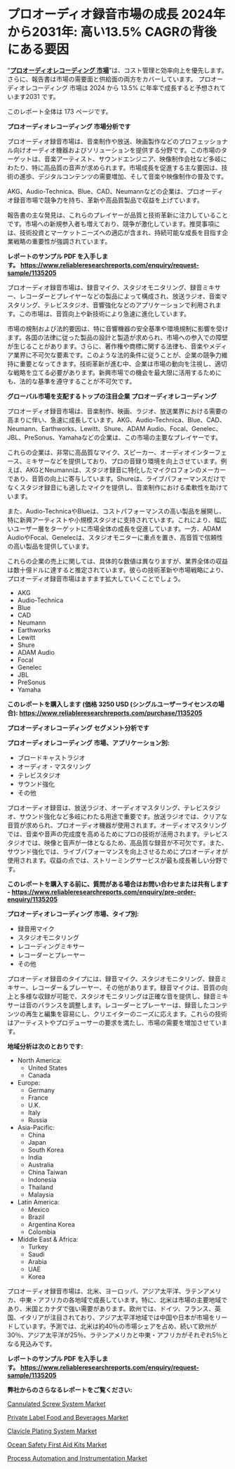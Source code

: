 <p><h1>プロオーディオ録音市場の成長 2024年から2031年: 高い13.5% CAGRの背後にある要因</h1></p><p>&ldquo;<strong><a href="https://www.reliableresearchreports.com/pro-audio-recording-market-in-global-r1135205?utm_campaign=110&utm_medium=9&utm_source=Github&utm_content=ia&utm_term=03122024&utm_id=pro-audio-recording">プロオーディオレコーディング 市場</a></strong>&rdquo;は、コスト管理と効率向上を優先します。 さらに、報告書は市場の需要面と供給面の両方をカバーしています。 プロオーディオレコーディング 市場は 2024 から 13.5% に年率で成長すると予想されています2031 です。</p>
<p>このレポート全体は 173 ページです。</p>
<p><strong>プロオーディオレコーディング 市場分析です</strong></p>
<p><p>プロオーディオ録音市場は、音楽制作や放送、映画製作などのプロフェッショナル向けオーディオ機器およびソリューションを提供する分野です。この市場のターゲットは、音楽アーティスト、サウンドエンジニア、映像制作会社など多岐にわたり、特に高品質の音声が求められます。市場成長を促進する主な要因は、技術の進歩、デジタルコンテンツの需要増加、そして音楽や映像制作の普及です。</p><p>AKG、Audio-Technica、Blue、CAD、Neumannなどの企業は、プロオーディオ録音市場で競争力を持ち、革新や高品質製品で収益を上げています。</p><p>報告書の主な発見は、これらのプレイヤーが品質と技術革新に注力していることです。市場への新規参入者も増えており、競争が激化しています。推奨事項には、技術投資とマーケットニーズへの適応が含まれ、持続可能な成長を目指す企業戦略の重要性が強調されています。</p></p>
<p><strong>レポートのサンプル PDF を入手します。&nbsp;<a href="https://www.reliableresearchreports.com/enquiry/request-sample/1135205?utm_campaign=110&utm_medium=9&utm_source=Github&utm_content=ia&utm_term=03122024&utm_id=pro-audio-recording">https://www.reliableresearchreports.com/enquiry/request-sample/1135205</a></strong></p>
<p><p>プロオーディオ録音市場は、録音マイク、スタジオモニタリング、録音ミキサー、レコーダーとプレイヤーなどの製品によって構成され、放送ラジオ、音楽マスタリング、テレビスタジオ、音響強化などのアプリケーションで利用されます。この市場は、音質向上や新技術により急速に進化しています。</p><p>市場の規制および法的要因は、特に音響機器の安全基準や環境規制に影響を受けます。各国の法律に従った製品の設計と製造が求められ、市場への参入での障壁が生じることがあります。さらに、著作権や商標に関する法律も、音楽やメディア業界に不可欠な要素です。このような法的条件に従うことが、企業の競争力維持に重要となってきます。技術革新が進む中、企業は市場の動向を注視し、適切な戦略を立てる必要があります。新興市場での機会を最大限に活用するためにも、法的な基準を遵守することが不可欠です。</p></p>
<p><strong>グローバル市場を支配するトップの注目企業 プロオーディオレコーディング</strong></p>
<p><p>プロオーディオ録音市場は、音楽制作、映画、ラジオ、放送業界における需要の高まりに伴い、急速に成長しています。AKG、Audio-Technica、Blue、CAD、Neumann、Earthworks、Lewitt、Shure、ADAM Audio、Focal、Genelec、JBL、PreSonus、Yamahaなどの企業は、この市場の主要なプレイヤーです。</p><p>これらの企業は、非常に高品質なマイク、スピーカー、オーディオインターフェース、ミキサーなどを提供しており、プロの音録り環境を向上させています。例えば、AKGとNeumannは、スタジオ録音に特化したマイクロフォンのメーカーであり、音質の向上に寄与しています。Shureは、ライブパフォーマンスだけでなくスタジオ録音にも適したマイクを提供し、音楽制作における柔軟性を助けています。</p><p>また、Audio-TechnicaやBlueは、コストパフォーマンスの高い製品を展開し、特に新興アーティストや小規模スタジオに支持されています。これにより、幅広いユーザー層をターゲットに市場全体の成長を促進しています。一方、ADAM AudioやFocal、Genelecは、スタジオモニターに重点を置き、高音質で信頼性の高い製品を提供しています。</p><p>これらの企業の売上に関しては、具体的な数値は異なりますが、業界全体の収益は数十億ドルに達すると推定されています。彼らの技術革新や市場戦略により、プロオーディオ録音市場はますます拡大していくことでしょう。</p></p>
<p><ul><li>AKG</li><li>Audio-Technica</li><li>Blue</li><li>CAD</li><li>Neumann</li><li>Earthworks</li><li>Lewitt</li><li>Shure</li><li>ADAM Audio</li><li>Focal</li><li>Genelec</li><li>JBL</li><li>PreSonus</li><li>Yamaha</li></ul></p>
<p><strong>このレポートを購入します (価格 3250 USD (シングルユーザーライセンスの場合):&nbsp;<a href="https://www.reliableresearchreports.com/purchase/1135205?utm_campaign=110&utm_medium=9&utm_source=Github&utm_content=ia&utm_term=03122024&utm_id=pro-audio-recording">https://www.reliableresearchreports.com/purchase/1135205</a></strong></p>
<p><strong>プロオーディオレコーディング セグメント分析です</strong></p>
<p><strong>プロオーディオレコーディング 市場、アプリケーション別:</strong></p>
<p><ul><li>ブロードキャストラジオ</li><li>オーディオ・マスタリング</li><li>テレビスタジオ</li><li>サウンド強化</li><li>その他</li></ul></p>
<p><p>プロオーディオ録音は、放送ラジオ、オーディオマスタリング、テレビスタジオ、サウンド強化など多岐にわたる用途で重要です。放送ラジオでは、クリアな音質が求められ、プロオーディオ機器が使用されます。オーディオマスタリングでは、音楽や音声の完成度を高めるためにプロの技術が活用されます。テレビスタジオでは、映像と音声が一体となるため、高品質な録音が不可欠です。また、サウンド強化では、ライブパフォーマンスを向上させるためにプロオーディオが使用されます。収益の点では、ストリーミングサービスが最も成長著しい分野です。</p></p>
<p><strong>このレポートを購入する前に、質問がある場合はお問い合わせまたは共有します - <a href="https://www.reliableresearchreports.com/enquiry/pre-order-enquiry/1135205?utm_campaign=110&utm_medium=9&utm_source=Github&utm_content=ia&utm_term=03122024&utm_id=pro-audio-recording">https://www.reliableresearchreports.com/enquiry/pre-order-enquiry/1135205</a></strong></p>
<p><strong>プロオーディオレコーディング 市場、タイプ別:</strong></p>
<p><ul><li>録音用マイク</li><li>スタジオモニタリング</li><li>レコーディングミキサー</li><li>レコーダーとプレーヤー</li><li>その他</li></ul></p>
<p><p>プロオーディオ録音のタイプには、録音マイク、スタジオモニタリング、録音ミキサー、レコーダー＆プレーヤー、その他があります。録音マイクは、音質の向上と多様な収録が可能で、スタジオモニタリングは正確な音を提供し、録音ミキサーは音のバランスを調整します。レコーダーとプレーヤーは、録音したコンテンツの再生と編集を容易にし、クリエイターのニーズに応えます。これらの技術はアーティストやプロデューサーの要求を満たし、市場の需要を増加させています。</p></p>
<p><strong>地域分析は次のとおりです:</strong></p>
<p><ul>
    <li>
        North America:
        <ul>
            <li>United States</li>
            <li>Canada</li>
        </ul>
    </li>
    <li>
        Europe:
        <ul>
            <li>Germany</li>
            <li>France</li>
            <li>U.K.</li>
            <li>Italy</li>
            <li>Russia</li>
        </ul>
    </li>
    <li>
        Asia-Pacific:
        <ul>
            <li>China</li>
            <li>Japan</li>
            <li>South Korea</li>
            <li>India</li>
            <li>Australia</li>
            <li>China Taiwan</li>
            <li>Indonesia</li>
            <li>Thailand</li>
            <li>Malaysia</li>
        </ul>
    </li>
    <li>
        Latin America:
        <ul>
            <li>Mexico</li>
            <li>Brazil</li>
            <li>Argentina Korea</li>
            <li>Colombia</li>
        </ul>
    </li>
    <li>
        Middle East & Africa:
        <ul>
            <li>Turkey</li>
            <li>Saudi</li>
            <li>Arabia</li>
            <li>UAE</li>
            <li>Korea</li>
        </ul>
    </li>
    </ul></p>
<p><p>プロオーディオ録音市場は、北米、ヨーロッパ、アジア太平洋、ラテンアメリカ、中東・アフリカの各地域で成長しています。特に、北米は市場の主要地域であり、米国とカナダで強い需要があります。欧州では、ドイツ、フランス、英国、イタリアが注目されており、アジア太平洋地域では中国や日本が市場をリードしています。予測では、北米は約40％の市場シェアを占め、続いて欧州が30％、アジア太平洋が25％、ラテンアメリカと中東・アフリカがそれぞれ5％となる見込みです。</p></p>
<p><strong>レポートのサンプル PDF を入手します。&nbsp;<a href="https://www.reliableresearchreports.com/enquiry/request-sample/1135205?utm_campaign=110&utm_medium=9&utm_source=Github&utm_content=ia&utm_term=03122024&utm_id=pro-audio-recording">https://www.reliableresearchreports.com/enquiry/request-sample/1135205</a></strong></p>
<p><strong>弊社からのさらなるレポートをご覧ください:</strong></p>
<p><p><a href="https://issuu.com/reportprime-2/docs/cannulated-screw-system-market-size-2030.pptx?utm_campaign=110&utm_medium=9&utm_source=Github&utm_content=ia&utm_term=03122024&utm_id=pro-audio-recording">Cannulated Screw System Market</a></p><p><a href="https://www.linkedin.com/pulse/private-label-food-beverages-market-trends-2024-2031-analysis-o6spf?utm_campaign=110&utm_medium=9&utm_source=Github&utm_content=ia&utm_term=03122024&utm_id=pro-audio-recording">Private Label Food and Beverages Market</a></p><p><a href="https://issuu.com/reportprime-2/docs/clavicle-plating-system-market-size-2030.pptx?utm_campaign=110&utm_medium=9&utm_source=Github&utm_content=ia&utm_term=03122024&utm_id=pro-audio-recording">Clavicle Plating System Market</a></p><p><a href="https://github.com/globismark/Market-Research-Report-List-5/blob/main/ocean-safety-first-aid-kits-market.md?utm_campaign=110&utm_medium=9&utm_source=Github&utm_content=ia&utm_term=03122024&utm_id=pro-audio-recording">Ocean Safety First Aid Kits Market</a></p><p><a href="https://www.linkedin.com/pulse/process-automation-instrumentation-market-analysis-size-dynamics-t7hyf?utm_campaign=110&utm_medium=9&utm_source=Github&utm_content=ia&utm_term=03122024&utm_id=pro-audio-recording">Process Automation and Instrumentation Market</a></p></p>